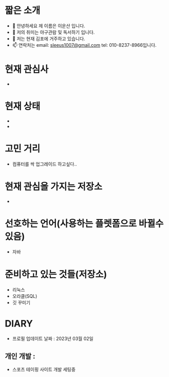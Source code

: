 # 짧은 소개
- 👋 안녕하세요 제 이름은 이운산 입니다.
- 👀 저의 취미는 야구관람 및 독서하기 입니다.
- 💞️ 저는 현재 김포에 거주하고 있습니다.
- 📫 연락처는 email: sleeus1007@gmail.com tel: 010-8237-8966입니다.

# 현재 관심사
* 

# 현재 상태
* 
* 

# 고민 거리
* 컴퓨터를 싹 업그레이드 하고싶다..
  
# 현재 관심을 가지는 저장소
* 
  
# 선호하는 언어(사용하는 플렛폼으로 바뀔수 있음)
* 자바

# 준비하고 있는 것들(저장소)
* 리눅스
* 오라클(SQL)
* 깃 꾸미기

# DIARY
- 프로필 업데이트 날짜 : 2023년 03월 02일

## 개인 개발 :
* 스포츠 테이핑 사이트 개발 세팅중
